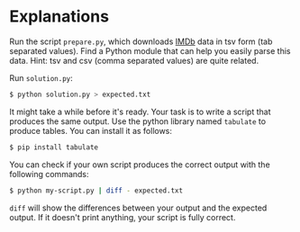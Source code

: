 # Explanations

Run the script `prepare.py`, which downloads [IMDb](https://www.imdb.com/) data in tsv form (tab separated values).
Find a Python module that can help you easily parse this data. Hint: tsv and csv (comma separated values) are quite related.

Run `solution.py`:

```bash
$ python solution.py > expected.txt
```

It might take a while before it's ready. Your task is to write a script that produces the same output.
Use the python library named `tabulate` to produce tables.
You can install it as follows:

```bash
$ pip install tabulate
```

You can check if your own script produces the correct output with the following commands:

```bash
$ python my-script.py | diff - expected.txt
```

`diff` will show the differences between your output and the expected output. If it doesn't print anything,
your script is fully correct.